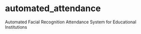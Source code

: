 # automated_attendance
 Automated Facial Recognition Attendance System for Educational Institutions
